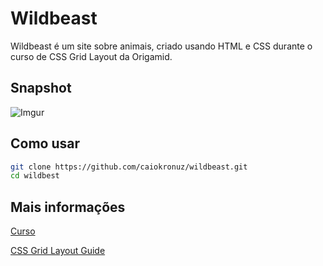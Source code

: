 # Wildbeast

Wildbeast é um site sobre animais, criado usando HTML e CSS durante o curso de CSS Grid Layout da Origamid.

## Snapshot

![Imgur](https://i.imgur.com/Q8sMnkt.png)


## Como usar

```bash
git clone https://github.com/caiokronuz/wildbeast.git
cd wildbest
```

## Mais informações
[Curso](https://www.origamid.com/curso/css-grid-layout)

[CSS Grid Layout Guide](https://www.origamid.com/projetos/css-grid-layout-guia-completo/)